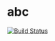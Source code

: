 # abc

[![Build Status](https://travis-ci.org/ankitsingh-26/abc.svg?branch=master)](https://travis-ci.org/ankitsingh-26/abc)
